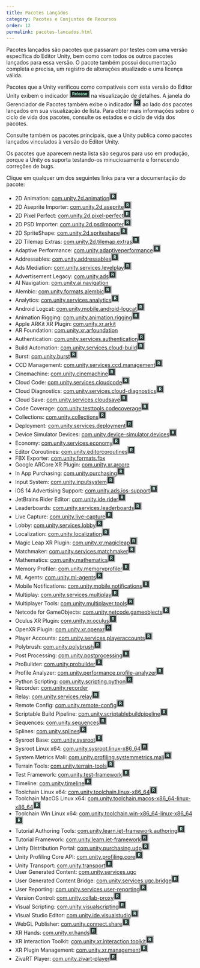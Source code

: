 ```yaml
---
title: Pacotes Lançados
category: Pacotes e Conjuntos de Recursos
order: 12
permalink: pacotes-lancados.html
---
```


Pacotes lançados são pacotes que passaram por testes com uma versão específica do Editor Unity, bem como com todos os outros pacotes lançados para essa versão. O pacote também possui documentação completa e precisa, um registro de alterações atualizado e uma licença válida.

Pacotes que a Unity verificou como compatíveis com esta versão do Editor Unity exibem o indicador ![](/assets/libdoc/img/iconReleased.png) na visualização de detalhes. A janela do Gerenciador de Pacotes também exibe o indicador ![](/assets/libdoc/img/iconRel.png) ao lado dos pacotes lançados em sua visualização de lista. Para obter mais informações sobre o ciclo de vida dos pacotes, consulte os estados e o ciclo de vida dos pacotes.

Consulte também os pacotes principais, que a Unity publica como pacotes lançados vinculados à versão do Editor Unity.

Os pacotes que aparecem nesta lista são seguros para uso em produção, porque a Unity os suporta testando-os minuciosamente e fornecendo correções de bugs.

Clique em qualquer um dos seguintes links para ver a documentação do pacote:

* 2D Animation: [com.unity.2d.animation]()![](https://github.com/jhones/unity-documentation-ptbr/blob/main/assets/libdoc/img/iconRel.png) 
* 2D Aseprite Importer: [com.unity.2d.aseprite]()![](/assets/libdoc/img/iconRel.png) 
* 2D Pixel Perfect: [com.unity.2d.pixel-perfect]()![](/assets/libdoc/img/iconRel.png) 
* 2D PSD Importer: [com.unity.2d.psdimporter]()![](/assets/libdoc/img/iconRel.png) 
* 2D SpriteShape: [com.unity.2d.spriteshape]()![](/assets/libdoc/img/iconRel.png) 
* 2D Tilemap Extras: [com.unity.2d.tilemap.extras]()![](/assets/libdoc/img/iconRel.png) 
* Adaptive Performance: [com.unity.adaptiveperformance]()![](/assets/libdoc/img/iconRel.png) 
* Addressables: [com.unity.addressables]()![](/assets/libdoc/img/iconRel.png) 
* Ads Mediation: [com.unity.services.levelplay]()![](/assets/libdoc/img/iconRel.png) 
* Advertisement Legacy: [com.unity.ads]()![](/assets/libdoc/img/iconRel.png) 
* AI Navigation: [com.unity.ai.navigation]()
* Alembic: [com.unity.formats.alembic]()![](/assets/libdoc/img/iconRel.png) 
* Analytics: [com.unity.services.analytics]()![](/assets/libdoc/img/iconRel.png) 
* Android Logcat: [com.unity.mobile.android-logcat]()![](/assets/libdoc/img/iconRel.png) 
* Animation Rigging: [com.unity.animation.rigging]()![](/assets/libdoc/img/iconRel.png) 
* Apple ARKit XR Plugin: [com.unity.xr.arkit]()
* AR Foundation: [com.unity.xr.arfoundation]()
* Authentication: [com.unity.services.authentication]()![](/assets/libdoc/img/iconRel.png) 
* Build Automation: [com.unity.services.cloud-build]()![](/assets/libdoc/img/iconRel.png) 
* Burst: [com.unity.burst]()![](/assets/libdoc/img/iconRel.png) 
* CCD Management: [com.unity.services.ccd.management]()![](/assets/libdoc/img/iconRel.png) 
* Cinemachine: [com.unity.cinemachine]()![](/assets/libdoc/img/iconRel.png) 
* Cloud Code: [com.unity.services.cloudcode]()![](/assets/libdoc/img/iconRel.png) 
* Cloud Diagnostics: [com.unity.services.cloud-diagnostics]()![](/assets/libdoc/img/iconRel.png) 
* Cloud Save: [com.unity.services.cloudsave]()![](/assets/libdoc/img/iconRel.png) 
* Code Coverage: [com.unity.testtools.codecoverage]()![](/assets/libdoc/img/iconRel.png) 
* Collections: [com.unity.collections]()![](/assets/libdoc/img/iconRel.png) 
* Deployment: [com.unity.services.deployment]()![](/assets/libdoc/img/iconRel.png) 
* Device Simulator Devices: [com.unity.device-simulator.devices]()![](/assets/libdoc/img/iconRel.png) 
* Economy: [com.unity.services.economy]()![](/assets/libdoc/img/iconRel.png) 
* Editor Coroutines: [com.unity.editorcoroutines]()![](/assets/libdoc/img/iconRel.png) 
* FBX Exporter: [com.unity.formats.fbx]()
* Google ARCore XR Plugin: [com.unity.xr.arcore]()
* In App Purchasing: [com.unity.purchasing]()![](/assets/libdoc/img/iconRel.png) 
* Input System: [com.unity.inputsystem]()![](/assets/libdoc/img/iconRel.png) 
* iOS 14 Advertising Support: [com.unity.ads.ios-support]()![](/assets/libdoc/img/iconRel.png) 
* JetBrains Rider Editor: [com.unity.ide.rider]()![](/assets/libdoc/img/iconRel.png) 
* Leaderboards: [com.unity.services.leaderboards]()![](/assets/libdoc/img/iconRel.png) 
* Live Capture: [com.unity.live-capture]()![](/assets/libdoc/img/iconRel.png) 
* Lobby: [com.unity.services.lobby]()![](/assets/libdoc/img/iconRel.png) 
* Localization: [com.unity.localization]()![](/assets/libdoc/img/iconRel.png) 
* Magic Leap XR Plugin: [com.unity.xr.magicleap]()![](/assets/libdoc/img/iconRel.png) 
* Matchmaker: [com.unity.services.matchmaker]()![](/assets/libdoc/img/iconRel.png) 
* Mathematics: [com.unity.mathematics]()![](/assets/libdoc/img/iconRel.png) 
* Memory Profiler: [com.unity.memoryprofiler]()![](/assets/libdoc/img/iconRel.png) 
* ML Agents: [com.unity.ml-agents]()![](/assets/libdoc/img/iconRel.png) 
* Mobile Notifications: [com.unity.mobile.notifications]()![](/assets/libdoc/img/iconRel.png) 
* Multiplay: [com.unity.services.multiplay]()![](/assets/libdoc/img/iconRel.png) 
* Multiplayer Tools: [com.unity.multiplayer.tools]()![](/assets/libdoc/img/iconRel.png) 
* Netcode for GameObjects: [com.unity.netcode.gameobjects]()![](/assets/libdoc/img/iconRel.png) 
* Oculus XR Plugin: [com.unity.xr.oculus]()![](/assets/libdoc/img/iconRel.png) 
* OpenXR Plugin: [com.unity.xr.openxr]()![](/assets/libdoc/img/iconRel.png) 
* Player Accounts: [com.unity.services.playeraccounts]()![](/assets/libdoc/img/iconRel.png)
* Polybrush: [com.unity.polybrush]()![](/assets/libdoc/img/iconRel.png) 
* Post Processing: [com.unity.postprocessing]()![](/assets/libdoc/img/iconRel.png) 
* ProBuilder: [com.unity.probuilder]()![](/assets/libdoc/img/iconRel.png) 
* Profile Analyzer: [com.unity.performance.profile-analyzer]()![](/assets/libdoc/img/iconRel.png) 
* Python Scripting: [com.unity.scripting.python]()![](/assets/libdoc/img/iconRel.png) 
* Recorder: [com.unity.recorder]()
* Relay: [com.unity.services.relay]()![](/assets/libdoc/img/iconRel.png) 
* Remote Config: [com.unity.remote-config]()![](/assets/libdoc/img/iconRel.png) 
* Scriptable Build Pipeline: [com.unity.scriptablebuildpipeline]()![](/assets/libdoc/img/iconRel.png) 
* Sequences: [com.unity.sequences]()![](/assets/libdoc/img/iconRel.png) 
* Splines: [com.unity.splines]()![](/assets/libdoc/img/iconRel.png) 
* Sysroot Base: [com.unity.sysroot]()![](/assets/libdoc/img/iconRel.png) 
* Sysroot Linux x64: [com.unity.sysroot.linux-x86_64]()![](/assets/libdoc/img/iconRel.png) 
* System Metrics Mali: [com.unity.profiling.systemmetrics.mali]()![](/assets/libdoc/img/iconRel.png) 
* Terrain Tools: [com.unity.terrain-tools]()![](/assets/libdoc/img/iconRel.png) 
* Test Framework: [com.unity.test-framework]()![](/assets/libdoc/img/iconRel.png) 
* Timeline: [com.unity.timeline]()![](/assets/libdoc/img/iconRel.png) 
* Toolchain Linux x64: [com.unity.toolchain.linux-x86_64]()![](/assets/libdoc/img/iconRel.png) 
* Toolchain MacOS Linux x64: [com.unity.toolchain.macos-x86_64-linux-x86_64]()![](/assets/libdoc/img/iconRel.png) 
* Toolchain Win Linux x64: [com.unity.toolchain.win-x86_64-linux-x86_64]()![](/assets/libdoc/img/iconRel.png) 
* Tutorial Authoring Tools: [com.unity.learn.iet-framework.authoring]()![](/assets/libdoc/img/iconRel.png) 
* Tutorial Framework: [com.unity.learn.iet-framework]()![](/assets/libdoc/img/iconRel.png) 
* Unity Distribution Portal: [com.unity.purchasing.udp]()![](/assets/libdoc/img/iconRel.png) 
* Unity Profiling Core API: [com.unity.profiling.core]()![](/assets/libdoc/img/iconRel.png) 
* Unity Transport: [com.unity.transport]()![](/assets/libdoc/img/iconRel.png) 
* User Generated Content: [com.unity.services.ugc]()
* User Generated Content Bridge: [com.unity.services.ugc.bridge]()![](/assets/libdoc/img/iconRel.png) 
* User Reporting: [com.unity.services.user-reporting]()![](/assets/libdoc/img/iconRel.png) 
* Version Control: [com.unity.collab-proxy]()![](/assets/libdoc/img/iconRel.png) 
* Visual Scripting: [com.unity.visualscripting]()![](/assets/libdoc/img/iconRel.png) 
* Visual Studio Editor: [com.unity.ide.visualstudio]()![](/assets/libdoc/img/iconRel.png) 
* WebGL Publisher: [com.unity.connect.share]()![](/assets/libdoc/img/iconRel.png) 
* XR Hands: [com.unity.xr.hands]()![](/assets/libdoc/img/iconRel.png) 
* XR Interaction Toolkit: [com.unity.xr.interaction.toolkit]()![](/assets/libdoc/img/iconRel.png) 
* XR Plugin Management: [com.unity.xr.management]()![](/assets/libdoc/img/iconRel.png) 
* ZivaRT Player: [com.unity.zivart-player]()![](/assets/libdoc/img/iconRel.png) 